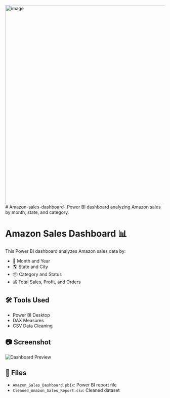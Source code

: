 <img width="1123" height="630" alt="image" src="https://github.com/user-attachments/assets/96331027-b7d4-43ae-b5db-0bf695bba4a0" /># Amazon-sales-dashboard-
Power BI dashboard analyzing Amazon sales by month, state, and category.
# Amazon Sales Dashboard 📊

This Power BI dashboard analyzes Amazon sales data by:

- 📅 Month and Year
- 🌎 State and City
- 📦 Category and Status
- 💰 Total Sales, Profit, and Orders

## 🛠 Tools Used
- Power BI Desktop
- DAX Measures
- CSV Data Cleaning

## 📷 Screenshot
![Dashboard Preview](Amazon_Sales_Dashboard_Screenshot.png)

## 📁 Files
- `Amazon_Sales_Dashboard.pbix`: Power BI report file
- `Cleaned_Amazon_Sales_Report.csv`: Cleaned dataset
